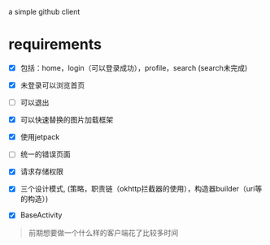 a simple github client

# requirements
- [x] 包括：home，login（可以登录成功），profile，search (search未完成)
- [x] 未登录可以浏览首页
- [ ] 可以退出
- [x] 可以快速替换的图片加载框架
- [x] 使用jetpack
- [ ] 统一的错误页面
- [x] 请求存储权限
- [x] 三个设计模式, (策略，职责链（okhttp拦截器的使用），构造器builder（uri等的构造）)
- [x] BaseActivity


> 前期想要做一个什么样的客户端花了比较多时间


